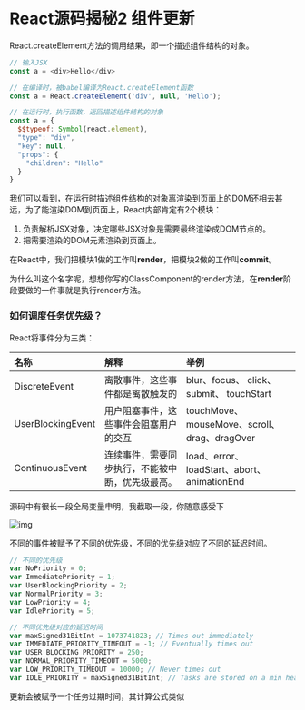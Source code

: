 # React源码揭秘2 组件更新

React.createElement方法的调用结果，即一个描述组件结构的对象。

```js
// 输入JSX
const a = <div>Hello</div>

// 在编译时，被babel编译为React.createElement函数
const a = React.createElement('div', null, 'Hello');

// 在运行时，执行函数，返回描述组件结构的对象
const a = {
  $$typeof: Symbol(react.element),
  "type": "div",
  "key": null,
  "props": {
    "children": "Hello"
  }
}
```

我们可以看到，在运行时描述组件结构的对象离渲染到页面上的DOM还相去甚远，为了能渲染DOM到页面上，React内部肯定有2个模块：

1. 负责解析JSX对象，决定哪些JSX对象是需要最终渲染成DOM节点的。
2. 把需要渲染的DOM元素渲染到页面上。

在React中，我们把模块1做的工作叫**render**，把模块2做的工作叫**commit**。

为什么叫这个名字呢，想想你写的ClassComponent的render方法，在**render**阶段要做的一件事就是执行render方法。






### 如何调度任务优先级？

React将事件分为三类：

| 名称              | 解释                                             | 举例                                         |
| :---------------- | :----------------------------------------------- | :------------------------------------------- |
| DiscreteEvent     | 离散事件，这些事件都是离散触发的                 | blur、focus、 click、 submit、 touchStart    |
| UserBlockingEvent | 用户阻塞事件，这些事件会阻塞用户的交互           | touchMove、mouseMove、scroll、drag、dragOver |
| ContinuousEvent   | 连续事件，需要同步执行，不能被中断，优先级最高。 | load、error、loadStart、abort、animationEnd  |

源码中有很长一段全局变量申明，我截取一段，你随意感受下

![img](https://user-gold-cdn.xitu.io/2020/5/12/17207841f32aab7a?imageView2/0/w/1280/h/960/format/webp/ignore-error/1)

不同的事件被赋予了不同的优先级，不同的优先级对应了不同的延迟时间。

```js
// 不同的优先级
var NoPriority = 0;
var ImmediatePriority = 1;
var UserBlockingPriority = 2;
var NormalPriority = 3;
var LowPriority = 4;
var IdlePriority = 5;

// 不同优先级对应的延迟时间
var maxSigned31BitInt = 1073741823; // Times out immediately
var IMMEDIATE_PRIORITY_TIMEOUT = -1; // Eventually times out
var USER_BLOCKING_PRIORITY = 250;
var NORMAL_PRIORITY_TIMEOUT = 5000;
var LOW_PRIORITY_TIMEOUT = 10000; // Never times out
var IDLE_PRIORITY = maxSigned31BitInt; // Tasks are stored on a min heap

```

更新会被赋予一个任务过期时间，其计算公式类似

